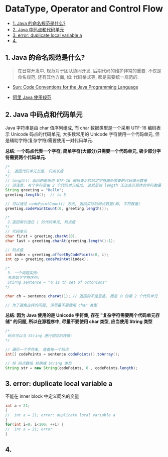 # DataType, Operator and Control Flow
<!-- MarkdownTOC -->

- [1. Java 的命名规范是什么?](#1-java-%E7%9A%84%E5%91%BD%E5%90%8D%E8%A7%84%E8%8C%83%E6%98%AF%E4%BB%80%E4%B9%88)
- [2. Java 中码点和代码单元](#2-java-%E4%B8%AD%E7%A0%81%E7%82%B9%E5%92%8C%E4%BB%A3%E7%A0%81%E5%8D%95%E5%85%83)
- [3. error: duplicate local variable a](#3-error-duplicate-local-variable-a)
- [4.](#4)

<!-- /MarkdownTOC -->


<a name="1-java-%E7%9A%84%E5%91%BD%E5%90%8D%E8%A7%84%E8%8C%83%E6%98%AF%E4%BB%80%E4%B9%88"></a>
## 1. Java 的命名规范是什么?
> 在日常开发中, 规范对于团队协同开发, 后期代码的维护非常的重要. 不仅是命名规范, 还有其他方面, 如: 代码格式等, 都是需要统一规范的.

- [Sun: Code Conventions for the Java Programming Language](http://blog.csdn.net/thl789/article/details/8025273)

- [阿里 Java 使用规范](https://github.com/ForrestLyu/JavaSE-Practice-Path/blob/master/Notes/resource/ali_java.pdf)


<a name="2-java-%E4%B8%AD%E7%A0%81%E7%82%B9%E5%92%8C%E4%BB%A3%E7%A0%81%E5%8D%95%E5%85%83"></a>
## 2. Java 中码点和代码单元

Java 字符串是由 char 值序列组成, 而 char 数据类型是一个采用 UTF-16 编码表示 Unicode 码点的代码单元; 大多数常用的 Unicode 字符使用一个代码单元, 但是辅助字符(复杂字符)需要使用一对代码单元.

**总结: 一个码点代表一个字符; 简单字符(大部分)只需要一个代码单元, 极少部分字符需要两个代码单元.**

```java
/*
 1. 返回代码单元长度, 码点长度
*/
// length() 返回的是采用 UTF-16 编码表示的给定字符串所需要的代码单元数量
// 请注意, 有个字符是由 2 个代码单元组成, 这就是说 length 无法表示具体的字符数量
String greeting = "Hello";
greeting.length();  // is 5

// 可以通过 codePointCount() 方法, 返回实际的码点数量(即, 字符数量)
greeting.codePointCount(0, greeting.length());

/*
 2.返回索引值位 i 的代码单元, 码点值
*/
// 代码单元
char first = greeting.charAt(0);
char last = greeting.charAt(greeting.length()-1);

// 码点值
int index = greeting.offsetByCodePoints(0, i);
int cp = greeting.codePointAt(index);

/*
 3. 一个问题实例:
 考虑如下字符序列: 
 Stirng sentence = "𝕆 is th set of octonions"
*/

char ch = sentence.charAt(1); // 返回的不是空格, 而是 𝕆 的第 2 个代码单元

// 为了避免这样的问题, 请尽量不要使用 char 类型

```

**总结: 因为 Java 使用的是 Unicode 字符集, 存在 "复杂字符需要两个代码单元存储" 的问题, 所以在源程序中, 尽量不要使用 char 类型, 应当使用 String 类型**

```java
/*
 码点可以与 String 进行相互的转换;
*/

// 遍历一个字符串, 查看每一个码点
int[] codePoints = sentence.codePoints().toArray();

// 将 码点数组 转换成 String 类型
String str = new String(codePoints, 0 , codePoints.length);
```


<a name="3-error-duplicate-local-variable-a"></a>
## 3. error: duplicate local variable a

不能在 inner block 中定义同名的变量

```java
int a = 21;
{
//  int a = 21; error: duplicate local variable a
}
for(int i=0; i<100; ++i) {
//  int a = 21; error
}
```


<a name="4"></a>
## 4. 